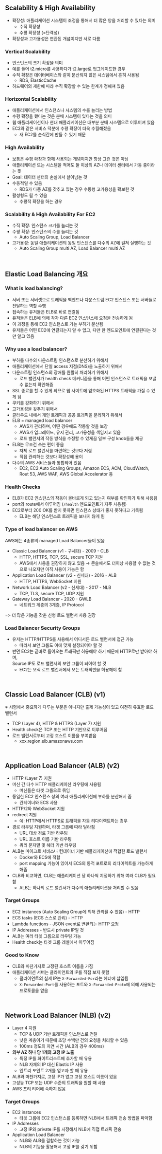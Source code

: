 ## Scalability & High Availability

- 확장성: 애플리케이션 시스템이 조정을 통해서 더 많은 양을 처리할 수 있다는 의미
  - 수직 확장성
  - 수평 확장성 (=탄력성)
- 확장성과 고가용성은 연관된 개념이지만 서로 다름

### Vertical Scalability

- 인스턴스의 크기 확장을 의미
- 예를 들어 t2.micro를 사용하다가 t2.large로 업그레이드한 경우
- 수직 확장은 데이터베이스와 같이 분산되지 않은 시스템에서 흔히 사용됨
  - RDS, ElasticCache
- 하드웨어의 제한에 따라 수직 확장할 수 있는 한계가 정해져 있음

### Horizontal Scalability

- 애플리케이션에서 인스턴스나 시스템의 수를 늘리는 방법
- 수평 확장을 했다는 것은 분배 시스템이 있다는 것을 의미
- 웹 애플리케이션이나 현대 애플리케이션은 대부분 분배 시스템으로 이루어져 있음
- EC2와 같은 서비스 덕분에 수평 확장이 더욱 수월해졌음
  - 새 EC2를 순식간에 만들 수 있기 때문

### High Availability

- 보통은 수평 확장과 함께 사용되는 개념이지만 항상 그런 것은 아님
- 애플리케이션 또는 시스템을 적어도 둘 이상의 AZ나 데이터 센터에서 가동 중이라는 뜻
- Goal: 데이터 센터의 손실에서 살아남는 것
- 수동적일 수 있음
  - RDS가 다중 AZ를 갖추고 있는 경우 수동형 고가용성을 확보한 것
- 활성형도 될 수 있음
  - 수평적 확장을 하는 경우

### Scalability & High Availability For EC2

- 수직 확장: 인스턴스 크기를 늘리는 것
- 수평 확장: 인스턴스의 수를 늘리는 것
  - Auto Scaling Group, Load Balancer
- 고가용성: 동일 애플리케이션의 동일 인스턴스를 다수의 AZ에 걸쳐 실행하는 것
  - Auto Scaling Group multi AZ, Load Balancer multi AZ

<br>

## Elastic Load Balancing 개요

### What is load balancing?

- 서버 또는 서버셋으로 트래픽을 백엔드나 다운스트림 EC2 인스턴스 또는 서버들로 전달하는 역할 수행
- 접속하는 유저들은 ELB로 바로 연결됨
- 유저들은 ELB에 의해 각자 다른 EC2 인스턴스에 요청을 전송하게 됨
- 이 과정을 통해 EC2 인스턴스로 가는 부하가 분산됨
- 유저들은 어떤 EC2에 연결되는지 알 수 없고, 다만 한 엔드포인트에 연결된다는 것만 알고 있음

### Why use a load balancer?

- 부하를 다수의 다운스트림 인스턴스로 분산하기 위해서
- 애플리케이션에서 단일 access 지점(DNS)을 노출하기 위해서
- 다운스트림 인스턴스의 장애를 원활히 처리하기 위해서
  - 로드 밸런서가 health check 메커니즘을 통해 어떤 인스턴스로 트래픽을 보낼 수 없는지 확인해줌
- SSL 종료를 할 수 있게 되므로 웹 사이트에 암호화된 HTTPS 트래픽을 가질 수 있게 됨
- 쿠키를 강화하기 위해서
- 고가용성을 갖추기 위해서
- 클라우드 내에서 개인 트래픽과 공공 트래픽을 분리하기 위해서
- ELB = managed load balancer
  - AWS가 관리하며, 어떤 경우에도 작동할 것을 보장
  - AWS가 업그레이드, 유지 관리, 고가용성을 책임지고 있음
  - 로드 밸런서의 작동 방식을 수정할 수 있게끔 일부 구성 knob들을 제공
- ELB는 무조건 쓰는 편이 좋음
  - 자체 로드 밸런서를 마련하는 것보다 저렴
  - 직접 관리하는 것보다 확장성에 용이
- 다수의 AWS 서비스들과 통합되어 있음
  - EC2, EC2 Auto Scaling Groups, Amazon ECS, ACM, CloudWatch, Rout 53, AWS WAF, AWS Global Accelerator 등

### Health Checks

- ELB가 EC2 인스턴스의 작동이 올바르게 되고 있는지 여부를 확인하기 위해 사용됨
- port와 route에서 이루어짐 (`/health` 엔드포인트가 자주 사용됨)
- EC2로부터 200 OK를 받지 못하면 인스턴스 상태가 좋지 못하다고 기록됨
  - ELB는 해당 인스턴스로 트래픽을 보내지 않게 됨

### Type of load balancer on AWS

AWS에는 4종류의 managed Load Balancer들이 있음

- Classic Load Balancer (v1 - 구세대) - 2009 - CLB
  - HTTP, HTTPS, TCP, SSL, secure TCP 지원
  - AWS에서 사용을 권장하지 않고 있음 → 콘솔에서도 더이상 사용할 수 없는 것으로 나오지만 아직 사용이 가능은 함
- Application Load Balancer (v2 - 신세대) - 2016 - ALB
  - HTTP, HTTPS, WebSocket 지원
- Network Load Balancer (v2 - 신세대) - 2017 - NLB
  - TCP, TLS, secure TCP, UDP 지원
- Gateway Load Balancer - 2020 - GWLB
  - 네트워크 계층의 3계층, IP Protocol

=> 더 많은 기능을 갖춘 신형 로드 밸런서 사용 권장

### Load Balancer Security Groups

- 유저는 HTTP/HTTPS를 사용해서 어디서든 로드 밸런서에 접근 가능
  - 따라서 보안 그룹도 이에 맞게 설정되어야 할 것
- 반면 EC2는 곧바로 들어오는 트래픽만 허용해야 하기 때문에 HTTP로만 받아야 하며,<br>Source IP도 로드 밸런서의 보안 그룹이 되어야 할 것
  - EC2는 오직 로드 밸런서에서 오는 트래픽만을 허용해야 함

<br>

## Classic Load Balancer (CLB) (v1)

※ 시험에서 중요하게 다루는 부분은 아니지만 출제 가능성이 있고 여전히 유효한 로드 밸런서

- TCP (Layer 4), HTTP & HTTPS (Layer 7) 지원
- Health check은 TCP 또는 HTTP 기반으로 이루어짐
- 로드 밸런서로부터 고정 호스트 이름을 부여받음
  - xxx.region.elb.amazonaws.com

<br>

## Application Load Balancer (ALB) (v2)

- HTTP (Layer 7) 지원
- 머신 간 다수 HTTP 애플리케이션 라우팅에 사용됨
  - 머신들은 타겟 그룹으로 묶임
- 동일한 EC2 인스턴스 상의 여러 애플리케이션에 부하를 분산해서 줌
  - 컨테이너와 ECS 사용
- HTTP/2와 WebSocket 지원
- redirect 지원
  - 예: HTTP에서 HTTPS로 트래픽을 자동 리다이렉트하는 경우
- 경로 라우팅 지원하며, 타겟 그룹에 따라 달라짐
  - URL 대상 경로 기반 라우팅
  - URL 호스트 이름 기반 라우팅
  - 쿼리 문자열 및 헤더 기반 라우팅
- ALB는 마이크로 서비스나 컨테이너 기반 애플리케이션에 적합한 로드 밸런서
  - Docker와 ECS에 적합
  - port mapping 기능이 있어서 ECS의 동적 포트로의 리다이렉트를 가능하게 해줌
- CLB와 비교하면, CLB는 애플리케이션 당 하나씩 지정하기 위해 여러 CLB가 필요함
  - ALB는 하나의 로드 밸런서가 다수의 애플리케이션을 처리할 수 있음

### Target Groups

- EC2 instances (Auto Scaling Group에 의해 관리될 수 있음) - HTTP
- ECS tasks (ECS 스스로 관리) - HTTP
- Lambda functions - JSON event로 변환되는 HTTP 요청
- IP Addresses - 반드시 private IP일 것
- ALB는 여러 타겟 그룹으로 라우팅 가능
- Health check는 타겟 그룹 레벨에서 이루어짐

### Good to Know

- CLB와 마찬가지로 고정된 호스트 이름을 가짐
- 애플리케이션 서버는 클라이언트의 IP를 직접 보지 못함
  - 클라이언트의 실제 IP는 `X-Forwarded-For`라는 헤더에 삽입됨
  - `X-Forwarded-Port`를 사용하는 포트와 `X-Forwarded-Proto`에 의해 사용되는 프로토콜을 얻음

<br>

## Network Load Balancer (NLB) (v2)

- Layer 4 지원
  - TCP & UDP 기반 트래픽을 인스턴스로 전달
  - 낮은 계층이기 때문에 초당 수백만 건의 요청을 처리할 수 있음
  - 100ms 정도의 지연 시간 (ALB의 경우 400ms)
- **외부 AZ 하나 당 1개의 고정 IP 노출**
  - 특정 IP를 화이트리스트에 추가할 때 유용
  - NLB 자체의 IP 대신 Elastic IP 사용
  - 엔트리 포인트 2개를 얻고자 할 때 유용
- ALB와 마찬가지로, 고정 IP가 없고 고정 호스트 이름이 있음
- 고성능 TCP 또는 UDP 수준의 트래픽을 원할 때 사용
- AWS 프리 티어에 속하지 않음

### Target Groups

- EC2 instances
  - 타겟 그룹에 EC2 인스턴스를 등록하면 NLB에서 트래픽 전송 방법을 파악함
- IP Addresses
  - 고정 IP와 private IP를 지정해서 NLB에 직접 트래픽 전송
- Application Load Balancer
  - NLB와 ALB를 결합하는 것이 가능
  - NLB의 기능을 활용해서 고정 IP를 갖기 위함
